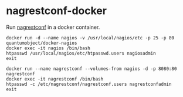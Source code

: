 # nagrestconf-docker

Run [nagrestconf](https://github.com/mclarkson/nagrestconf) in a docker container.

```
docker run -d --name nagios -v /usr/local/nagios/etc -p 25 -p 80 quantumobject/docker-nagios
docker exec -it nagios /bin/bash
htpasswd /usr/local/nagios/etc/htpasswd.users nagiosadmin
exit
```
```
docker run --name nagrestconf --volumes-from nagios -d -p 8080:80 nagrestconf
docker exec -it nagrestconf /bin/bash
htpasswd -c /etc/nagrestconf/nagrestconf.users nagrestconfadmin
exit
```
